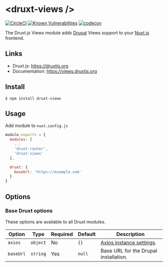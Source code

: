# \<druxt-views />

[![CircleCI](https://circleci.com/gh/druxt/druxt-views.svg?style=svg)](https://circleci.com/gh/druxt/druxt-views)
[![Known Vulnerabilities](https://snyk.io/test/github/druxt/druxt-views/badge.svg?targetFile=package.json)](https://snyk.io/test/github/druxt/druxt-views?targetFile=package.json)
[![codecov](https://codecov.io/gh/druxt/druxt-views/branch/develop/graph/badge.svg)](https://codecov.io/gh/druxt/druxt-views)

The Druxt.js Views module adds [Drupal](https://drupal.org) Views support to your [Nuxt.js](https://nuxtjs.org) frontend.

## Links

- Druxt.js: https://druxtjs.org
- Documentation: https://views.druxtjs.org

## Install

`$ npm install druxt-views`

## Usage

Add module to `nuxt.config.js`

```js
module.exports = {
  modules: [
    ...
    'druxt-router',
    'druxt-views'
  ],

  druxt: {
    baseUrl: 'https://example.com'
  }
}
```

## Options

### Base Druxt options

These options are available to all Druxt modules.

| Option | Type | Required | Default | Description |
| --- | --- | --- | --- | --- |
| `axios` | `object` | No | `{}` | [Axios instance settings](https://github.com/axios/axios#axioscreateconfig). |
| `baseUrl` | `string` | Yes | `null` | Base URL for the Drupal installation. |
